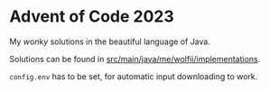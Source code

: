 # Advent of Code 2023

My *w*o*n*k*y* solutions in the beautiful language of Java.

Solutions can be found in [src/main/java/me/wolfii/implementations](https://github.com/JustAlittleWolf/AdventOfCode/tree/master/2023/src/main/java/me/wolfii/implementations).

`config.env` has to be set, for automatic input downloading to work.